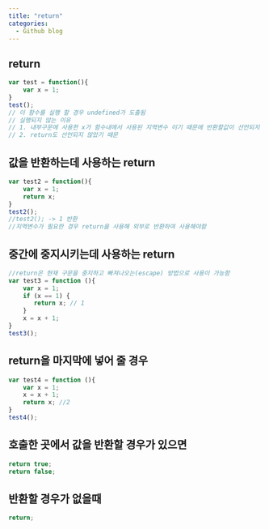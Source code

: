 ```yaml
---
title: "return"
categories:
  - Github blog
---
```


## return
```js
var test = function(){
    var x = 1;
}
test();
// 이 함수를 실행 할 경우 undefined가 도출됨
// 실행되지 않는 이유
// 1. 내부구문에 사용한 x가 함수내에서 사용된 지역변수 이기 때문에 반환할값이 선언되지 않았다
// 2. return도 선언되지 않았기 때문
```

## 값을 반환하는데 사용하는 return
```js
var test2 = function(){
    var x = 1;
    return x;
}
test2();
//test2(); -> 1 반환
//지역변수가 필요한 경우 return을 사용해 외부로 반환하여 사용해야함
```

## 중간에 중지시키는데 사용하는 return
```js
//return은 현재 구문을 중지하고 빠져나오는(escape) 방법으로 사용이 가능함
var test3 = function (){
    var x = 1;
    if (x == 1) {
       return x; // 1
    }
    x = x + 1;
}
test3();
```

## return을 마지막에 넣어 줄 경우
```js
var test4 = function (){
    var x = 1;
    x = x + 1;
    return x; //2
}
test4();
```

## 호출한 곳에서 값을 반환할 경우가 있으면
```js
return true;
return false;
```

## 반환할 경우가 없을때
```js
return;
```
